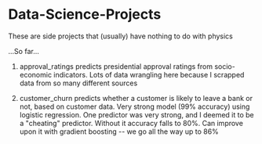 # Data-Science-Projects
These are side projects that (usually) have nothing to do with physics

...So far...

1) approval_ratings predicts presidential approval ratings from socio-economic indicators. Lots of data wrangling here because I scrapped data from so many different sources

2) customer_churn predicts whether a customer is likely to leave a bank or not, based on customer data. Very strong model (99% accuracy) using logistic regression. One predictor was very strong, and I deemed it to be a "cheating" predictor. Without it accuracy falls to 80%. Can improve upon it with gradient boosting -- we go all the way up to 86%
